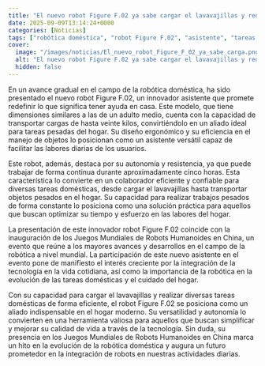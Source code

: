 ```yaml
---
title: "El nuevo robot Figure F.02 ya sabe cargar el lavavajillas y redefine lo que significa tener ayuda en casa"
date: 2025-09-09T13:14:24+0000
categories: [Noticias]
tags: ["robótica doméstica", "robot Figure F.02", "asistente", "tareas pesadas", "autonomía", "resistencia", "tecnología."]
cover:
  image: "/images/noticias/El_nuevo_robot_Figure_F_02_ya_sabe_carga.png"
  alt: "El nuevo robot Figure F.02 ya sabe cargar el lavavajillas y redefine lo que significa tener ayuda en casa"
  hidden: false
---
```


En un avance gradual en el campo de la robótica doméstica, ha sido presentado el nuevo robot Figure F.02, un innovador asistente que promete redefinir lo que significa tener ayuda en casa. Este modelo, que tiene dimensiones similares a las de un adulto medio, cuenta con la capacidad de transportar cargas de hasta veinte kilos, convirtiéndolo en un aliado ideal para tareas pesadas del hogar. Su diseño ergonómico y su eficiencia en el manejo de objetos lo posicionan como un asistente versátil capaz de facilitar las labores diarias de los usuarios.

Este robot, además, destaca por su autonomía y resistencia, ya que puede trabajar de forma continua durante aproximadamente cinco horas. Esta característica lo convierte en un colaborador eficiente y confiable para diversas tareas domésticas, desde cargar el lavavajillas hasta transportar objetos pesados en el hogar. Su capacidad para realizar trabajos pesados de forma constante lo posiciona como una solución práctica para aquellos que buscan optimizar su tiempo y esfuerzo en las labores del hogar.

La presentación de este innovador robot Figure F.02 coincide con la inauguración de los Juegos Mundiales de Robots Humanoides en China, un evento que reúne a los mayores avances y desarrollos en el campo de la robótica a nivel mundial. La participación de este nuevo asistente en el evento pone de manifiesto el interés creciente por la integración de la tecnología en la vida cotidiana, así como la importancia de la robótica en la evolución de las tareas domésticas y el cuidado del hogar.

Con su capacidad para cargar el lavavajillas y realizar diversas tareas domésticas de forma eficiente, el robot Figure F.02 se posiciona como un aliado indispensable en el hogar moderno. Su versatilidad y autonomía lo convierten en una herramienta valiosa para aquellos que buscan simplificar y mejorar su calidad de vida a través de la tecnología. Sin duda, su presencia en los Juegos Mundiales de Robots Humanoides en China marca un hito en la evolución de la robótica doméstica y augura un futuro prometedor en la integración de robots en nuestras actividades diarias.
